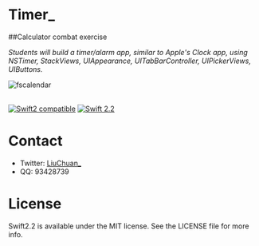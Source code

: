 # Timer_

##Calculator combat exercise 

*Students will build a timer/alarm app, similar to Apple's Clock app, using NSTimer, StackViews, UIAppearance, UITabBarController, UIPickerViews, UIButtons.*




![fscalendar](http://ww2.sinaimg.cn/large/c3a20316gw1f2bs4yoqjkg20ac0j1q3e.gif)<br/><br/>

[![Swift2 compatible](https://img.shields.io/badge/swift2-compatible-4BC51D.svg?style=flat)](https://developer.apple.com/swift/)
[![Swift 2.2](https://img.shields.io/badge/Swift-2.2%20&%203.0-orange.svg?style=flat)](https://developer.apple.com/swift/)


# Contact
* Twitter:  [LiuChuan_](https://twitter.com/LiuChuan_)
* QQ:  93428739

# License
Swift2.2 is available under the MIT license. See the LICENSE file for more info.
